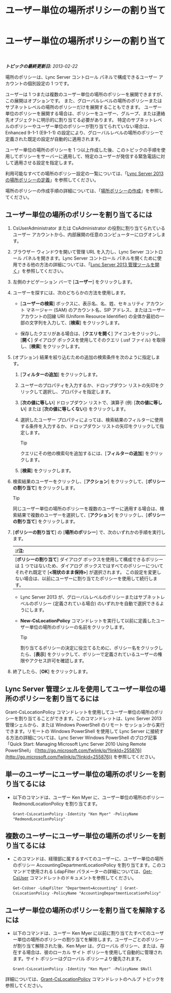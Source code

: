 ﻿---
title: ユーザー単位の場所ポリシーの割り当て
TOCTitle: ユーザー単位の場所ポリシーの割り当て
ms:assetid: 343f2de3-a0ae-4403-8456-6e520b579d32
ms:mtpsurl: https://technet.microsoft.com/ja-jp/library/Gg520974(v=OCS.15)
ms:contentKeyID: 48271701
ms.date: 05/19/2016
mtps_version: v=OCS.15
ms.translationtype: HT
---

# ユーザー単位の場所ポリシーの割り当て

 

_**トピックの最終更新日:** 2013-02-22_

場所のポリシーは、Lync Server コントロール パネルで構成できるユーザー アカウントの個別設定の 1 つです。

ユーザーは 1 つまたは複数のユーザー単位の場所のポリシーを展開できますが、この展開はオプションです。 また、グローバルレベルの場所のポリシーまたはサブネットレベルの場所のポリシーだけを展開することもできます。 ユーザー単位のポリシーを展開する場合は、ポリシーをユーザー、グループ、または連絡先オブジェクトに明示的に割り当てる必要があります。 特定のサブネットレベルのポリシーやユーザー単位のポリシーが割り当てられていない場合は、Enhanced 9-1-1 (E9-1-1) の設定により、グローバルレベルの場所のポリシーで定義された既定の設定が自動的に適用されます。

ユーザー単位の場所のポリシーを 1 つ以上作成した後、このトピックの手順を使用してポリシーをサーバーに適用して、特定のユーザーが発信する緊急電話に対して適用させる設定を指定します。

利用可能なすべての場所のポリシー設定の一覧については、「[Lync Server 2013 の場所ポリシーの定義](lync-server-2013-defining-the-location-policy.md)」を参照してください。

場所のポリシーの作成手順の詳細については、「[場所ポリシーの作成](lync-server-2013-create-location-policies.md)」を参照してください。

## ユーザー単位の場所のポリシーを割り当てるには

1.  CsUserAdministrator または CsAdministrator の役割に割り当てられているユーザー アカウントから、内部展開の任意のコンピューターにログオンします。

2.  ブラウザー ウィンドウを開いて管理 URL を入力し、Lync Server コントロール パネルを開きます。Lync Server コントロール パネルを開くために使用できる他の方法の詳細については、「[Lync Server 2013 管理ツールを開く](lync-server-2013-open-lync-server-administrative-tools.md)」を参照してください。

3.  左側のナビゲーション バーで \[**ユーザー**\] をクリックします。

4.  ユーザーを探すには、次のどちらかの方法を使用します。
    
      - \[**ユーザーの検索**\] ボックスに、表示名、名、姓、セキュリティ アカウント マネージャー (SAM) のアカウント名、SIP アドレス、またはユーザー アカウントの回線 URI (Uniform Resource Identifier) の全体か最初の一部の文字列を入力して、\[**検索**\] をクリックします。
    
      - 保存したクエリがある場合は、\[**クエリを開く**\] アイコンをクリックし、\[**開く**\] ダイアログ ボックスを使用してそのクエリ (.usf ファイル) を取得し、\[**検索**\] をクリックします。

5.  (オプション) 結果を絞り込むための追加の検索条件を次のように指定します。
    
    1.  \[**フィルターの追加**\] をクリックします。
    
    2.  ユーザーのプロパティを入力するか、ドロップダウン リストの矢印をクリックして選択し、プロパティを指定します。
    
    3.  \[**次の値に等しい**\] ドロップダウン リストで、演算子 (例: \[**次の値に等しい**\] または \[**次の値に等しくない**\]) をクリックします。
    
    4.  選択したユーザー プロパティによっては、検索結果のフィルターに使用する条件を入力するか、ドロップダウン リストの矢印をクリックして指定します。
        

        > [!TIP]
        > クエリにその他の検索句を追加するには、[<STRONG>フィルターの追加</STRONG>] をクリックします。

    
    5.  \[**検索**\] をクリックします。

6.  検索結果のユーザーをクリックし、\[**アクション**\] をクリックして、\[**ポリシーの割り当て**\] をクリックします。
    

    > [!TIP]
    > 同じユーザー単位の場所のポリシーを複数のユーザーに適用する場合は、検索結果で複数のユーザーを選択して、[<STRONG>アクション</STRONG>] をクリックし、[<STRONG>ポリシーの割り当て</STRONG>] をクリックします。



7.  \[**ポリシーの割り当て**\] の \[**場所のポリシー**\] で、次のいずれかの手順を実行します。
    
    <table>
    <thead>
    <tr class="header">
    <th><img src="images/Gg412781.note(OCS.15).gif" title="note" alt="note" />注:</th>
    </tr>
    </thead>
    <tbody>
    <tr class="odd">
    <td>[<strong>ポリシーの割り当て</strong>] ダイアログ ボックスを使用して構成できるポリシーは 1 つではないため、ダイアログ ボックスではすべてのポリシーについてそれぞれ既定で [<strong>&lt;現状のまま保持&gt;</strong>] が選択されます。 この設定を変更しない場合は、以前にユーザーに割り当てたポリシーを使用して続行します。</td>
    </tr>
    </tbody>
    </table>
    
      - Lync Server 2013 が、グローバルレベルのポリシーまたはサブネットレベルのポリシー (定義されている場合) のいずれかを自動で選択できるようにします。
    
      - **New-CsLocationPolicy** コマンドレットを実行して以前に定義したユーザー単位の場所のポリシーの名前をクリックします。
        

        > [!TIP]
        > 割り当てるポリシーの決定に役立てるために、ポリシー名をクリックしたら、[<STRONG>表示</STRONG>] をクリックして、ポリシーで定義されているユーザーの権限やアクセス許可を確認します。



8.  終了したら、\[**OK**\] をクリックします。

## Lync Server 管理シェルを使用してユーザー単位の場所のポリシーを割り当てるには

Grant-CsLocationPolicy コマンドレットを使用してユーザー単位の場所のポリシーを割り当てることができます。このコマンドレットは、Lync Server 2013 管理シェルから、または Windows PowerShell のリモート セッションから実行できます。リモートの Windows PowerShell を使用して Lync Server に接続する方法の詳細については、Lync Server Windows PowerShell のブログ記事「Quick Start: Managing Microsoft Lync Server 2010 Using Remote PowerShell」 ([http://go.microsoft.com/fwlink/p/?linkId=255876](http://go.microsoft.com/fwlink/p/?linkid=255876)) を参照してください。

## 単一のユーザーにユーザー単位の場所のポリシーを割り当てるには

  - 以下のコマンドは、ユーザー Ken Myer に、ユーザー単位の場所のポリシー RedmondLocationPolicy を割り当てます。
    
        Grant-CsLocationPolicy -Identity "Ken Myer" -PolicyName "RedmondLocationPolicy"

## 複数のユーザーにユーザー単位の場所のポリシーを割り当てるには

  - このコマンドは、経理部に属するすべてのユーザーに、ユーザー単位の場所のポリシー AccountingDepartmentLocationPolicy を割り当てます。このコマンドで使用される LdapFilter パラメーターの詳細については、[Get-CsUser](https://docs.microsoft.com/en-us/powershell/module/skype/Get-CsUser) コマンドレットのドキュメントを参照してください。
    
        Get-CsUser -LdapFilter "Department=Accounting" | Grant-CsLocationPolicy -PolicyName "AccountingDepartmentLocationPolicy"

## ユーザー単位の場所のポリシーを割り当てを解除するには

  - 以下のコマンドは、ユーザー Ken Myer に以前に割り当てたすべてのユーザー単位の場所のポリシーの割り当てを解除します。ユーザーごとのポリシーが割り当て解除された後、Ken Myer は、グローバル ポリシー、または、存在する場合は、彼のローカル サイト ポリシーを使用して自動的に管理されます。サイト ポリシーはグローバル ポリシーより優先されます。
    
        Grant-CsLocationPolicy -Identity "Ken Myer" -PolicyName $Null

詳細については、[Grant-CsLocationPolicy](grant-cslocationpolicy.md) コマンドレットのヘルプ トピックを参照してください。

